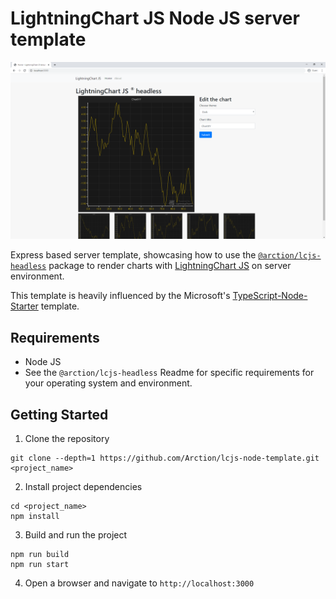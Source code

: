 # LightningChart JS Node JS server template

![Template](templateIndex.png)

Express based server template, showcasing how to use the [`@arction/lcjs-headless`][lcjs-headless-npm] package to render charts with [LightningChart JS][lightningchart-js] on server environment.

This template is heavily influenced by the Microsoft's [TypeScript-Node-Starter][ts-node-starter] template.

## Requirements

* Node JS
* See the `@arction/lcjs-headless` Readme for specific requirements for your operating system and environment.

## Getting Started

1. Clone the repository

```
git clone --depth=1 https://github.com/Arction/lcjs-node-template.git <project_name>
```

2. Install project dependencies

```
cd <project_name>
npm install
```

3. Build and run the project

```
npm run build
npm run start
```

4. Open a browser and navigate to `http://localhost:3000`

[lcjs-headless-npm]: https://www.npmjs.com/package/@arction/lcjs-headless
[lightningchart-js]: https://www.arction.com/lightningchart-js/
[ts-node-starter]: https://github.com/microsoft/TypeScript-Node-Starter
